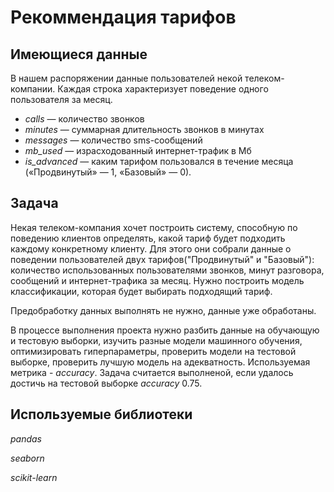 # Рекоммендация тарифов 

## Имеющиеся данные
В нашем распоряжении данные пользователей некой телеком-компании. Каждая строка характеризует поведение одного пользователя за месяц.
- *сalls* — количество звонков
- *minutes* — суммарная длительность звонков в минутах
- *messages* — количество sms-сообщений
- *mb_used* — израсходованный интернет-трафик в Мб
- *is_advanced* — каким тарифом пользовался в течение месяца («Продвинутый» — 1, «Базовый» — 0).

## Задача
Некая телеком-компания хочет построить систему, способную по поведению клиентов определять, какой тариф будет подходить каждому конкретному клиенту. Для этого они собрали данные о поведении пользователей двух тарифов("Продвинутый" и "Базовый"): количество использованных пользователями звонков, минут разговора, сообщений и интернет-трафика за месяц. Нужно построить модель классификации, которая будет выбирать подходящий тариф.

Предобработку данных выполнять не нужно, данные уже обработаны.

В процессе выполнения проекта нужно разбить данные на обучающую и тестовую выборки, изучить разные модели машинного обучения, оптимизировать гиперпараметры, проверить модели на тестовой выборке, проверить лучшую модель на адекватность. Используемая метрика - *accuracy*. Задача считается выполненой, если удалось достичь на тестовой выборке *accuracy* 0.75.

## Используемые библиотеки
*pandas*

*seaborn*

*scikit-learn*